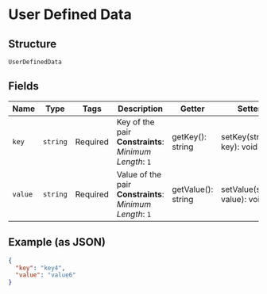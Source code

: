 
# User Defined Data

## Structure

`UserDefinedData`

## Fields

| Name | Type | Tags | Description | Getter | Setter |
|  --- | --- | --- | --- | --- | --- |
| `key` | `string` | Required | Key of the pair<br>**Constraints**: *Minimum Length*: `1` | getKey(): string | setKey(string key): void |
| `value` | `string` | Required | Value of the pair<br>**Constraints**: *Minimum Length*: `1` | getValue(): string | setValue(string value): void |

## Example (as JSON)

```json
{
  "key": "key4",
  "value": "value6"
}
```

